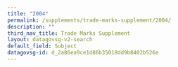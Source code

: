 ```yaml
---
title: "2004"
permalink: /supplements/trade-marks-supplement/2004/
description: ""
third_nav_title: Trade Marks Supplement
layout: datagovsg-v2-search
default_field: Subject
datagovsg-id: d_2a86ea9ce1d86b35018dd9b8402b526e
---
```

